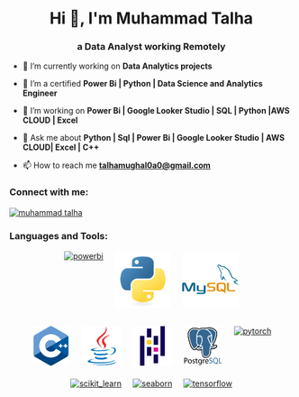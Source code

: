 <h1 align="center">Hi 👋, I'm Muhammad Talha</h1>
<h3 align="center">a Data Analyst working Remotely</h3>

- 🔭 I’m currently working on **Data Analytics projects**

- 🌱 I’m a certified **Power Bi | Python | Data Science and Analytics Engineer**

- 👯 I’m working on **Power Bi | Google Looker Studio | SQL | Python |AWS CLOUD | Excel**

- 💬 Ask me about **Python | Sql | Power Bi | Google Looker Studio | AWS CLOUD|  Excel | C++**

- 📫 How to reach me **talhamughal0a0@gmail.com**

<h3 align="left">Connect with me:</h3>
<p align="left">
<a href="https://www.linkedin.com/in/muhammad-talha001/" target="blank"><img align="center" src="https://raw.githubusercontent.com/rahuldkjain/github-profile-readme-generator/master/src/images/icons/Social/linked-in-alt.svg" alt="muhammad talha" height="30" width="40" /></a>
</p>

<h3 align="left">Languages and Tools:</h3>
<div style="display: flex; flex-direction: column; align-items: center; gap: 30px;">
  <!-- First Row: Power BI, Python, SQL -->
  <div style="display: flex; gap: 20px; justify-content: center;">
    <!-- Power BI -->
    <a href="https://powerbi.microsoft.com/" target="_blank" rel="noreferrer">
      <img src="https://www.vectorlogo.zone/logos/microsoft_powerbi/microsoft_powerbi-icon.svg" alt="powerbi" width="100" height="100" />
    </a>
    <!-- Python -->
    <a href="https://www.python.org" target="_blank" rel="noreferrer">
      <img src="https://raw.githubusercontent.com/devicons/devicon/master/icons/python/python-original.svg" alt="python" width="100" height="100" />
    </a>
    <!-- SQL -->
    <a href="https://www.mysql.com/" target="_blank" rel="noreferrer">
      <img src="https://raw.githubusercontent.com/devicons/devicon/master/icons/mysql/mysql-original-wordmark.svg" alt="mysql" width="100" height="100" />
    </a>
  </div>

  <!-- Second Row: Other Logos -->
  <div style="display: flex; flex-wrap: wrap; gap: 20px; justify-content: center;">
    <!-- C++ -->
    <a href="https://www.w3schools.com/cpp/" target="_blank" rel="noreferrer">
      <img src="https://raw.githubusercontent.com/devicons/devicon/master/icons/cplusplus/cplusplus-original.svg" alt="cplusplus" width="70" height="70" />
    </a>
    <!-- Java -->
    <a href="https://www.java.com" target="_blank" rel="noreferrer">
      <img src="https://raw.githubusercontent.com/devicons/devicon/master/icons/java/java-original.svg" alt="java" width="70" height="70" />
    </a>
    <!-- Pandas -->
    <a href="https://pandas.pydata.org/" target="_blank" rel="noreferrer">
      <img src="https://raw.githubusercontent.com/devicons/devicon/2ae2a900d2f041da66e950e4d48052658d850630/icons/pandas/pandas-original.svg" alt="pandas" width="70" height="70" />
    </a>
    <!-- PostgreSQL -->
    <a href="https://www.postgresql.org" target="_blank" rel="noreferrer">
      <img src="https://raw.githubusercontent.com/devicons/devicon/master/icons/postgresql/postgresql-original-wordmark.svg" alt="postgresql" width="70" height="70" />
    </a>
    <!-- PyTorch -->
    <a href="https://pytorch.org/" target="_blank" rel="noreferrer">
      <img src="https://www.vectorlogo.zone/logos/pytorch/pytorch-icon.svg" alt="pytorch" width="70" height="70" />
    </a>
    <!-- Scikit-Learn -->
    <a href="https://scikit-learn.org/" target="_blank" rel="noreferrer">
      <img src="https://upload.wikimedia.org/wikipedia/commons/0/05/Scikit_learn_logo_small.svg" alt="scikit_learn" width="70" height="70" />
    </a>
    <!-- Seaborn -->
    <a href="https://seaborn.pydata.org/" target="_blank" rel="noreferrer">
      <img src="https://seaborn.pydata.org/_images/logo-mark-lightbg.svg" alt="seaborn" width="70" height="70" />
    </a>
    <!-- TensorFlow -->
    <a href="https://www.tensorflow.org" target="_blank" rel="noreferrer">
      <img src="https://www.vectorlogo.zone/logos/tensorflow/tensorflow-icon.svg" alt="tensorflow" width="70" height="70" />
    </a>
  
   
  </div>
</div>

